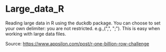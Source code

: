 # Large_data_R
Reading large data in R using the duckdb package. You can choose to set your own delimiter: you are not restricted. e.g.,(",", ";"). This is easy when working with large data files.

Source: https://www.appsilon.com/post/r-one-billion-row-challenge
